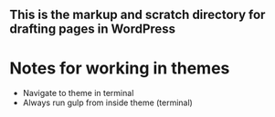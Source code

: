 This is the markup and scratch directory for drafting pages in WordPress
---

Notes for working in themes
===

- Navigate to theme in terminal 
- Always run gulp from inside theme (terminal)

